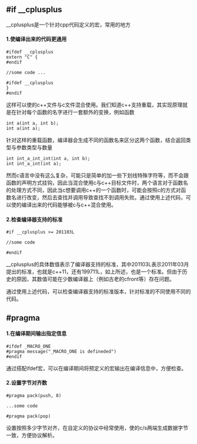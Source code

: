 ## \#if __cplusplus

__cplusplus是一个针对cpp代码定义的宏，常用的地方

#### 1.使编译出来的代码更通用

```
#ifdef __cplusplus
extern "C" {
#endif

//some code ...

#ifdef __cplusplus
}
#endif
```

这样可以使的c++文件与c文件混合使用。我们知道c++支持重载，其实现原理就是在针对每个函数的名字进行一套额外的变换，例如函数

```
int a(int a, int b);
int a(int a);
```

针对这样的重载函数，编译器会生成不同的函数名来区分这两个函数，结合返回类型与参数类型与数量

```
int int_a_int_int(int a, int b);
int int_a_int(int a);
```

然而c语言中没有这么复杂，可能只是简单的加一些下划线特殊字符等，而不会跟函数的声明方式挂钩，因此当混合使用c与c++目标文件时，两个语言对于函数名的处理方式不同，因此当c想要调用c++的一个函数时，可能会按照c的方式对函数名进行改变，然后去查找并调用导致查找不到调用失败。通过使用上述代码，可以使的编译出来的代码能够被c与c++混合使用。

#### 2.检查编译器支持的标准

```
#if __cplusplus >= 201103L

//some code

#endif
```

__cplusplus的具体数值表示了编译器支持的标准，其中201103L表示2011年03月提出的标准，也就是c++11，还有199711L，如上所述，也是一个标准。但由于历史的原因，其数值可能在少数编译器上（例如古老的cfront等）存在问题。

通过使用上述代码，可以检查编译器支持的标准版本，针对标准的不同使用不同的代码。

## #pragma

#### 1.在编译期间输出指定信息

```
#ifdef _MACRO_ONE
#pragma message("_MACRO_ONE is defineded")
#endif
```

通过搭配ifdef宏，可以在编译期间将预定义的宏输出在编译信息中，方便检查。

#### 2.设置字节对齐数

```
#pragma pack(push, 8)

...some code

#pragma pack(pop)
```

设置按照多少字节对齐，在自定义的协议中经常使用，使的c/s两端生成数据字节一致，方便协议解析。